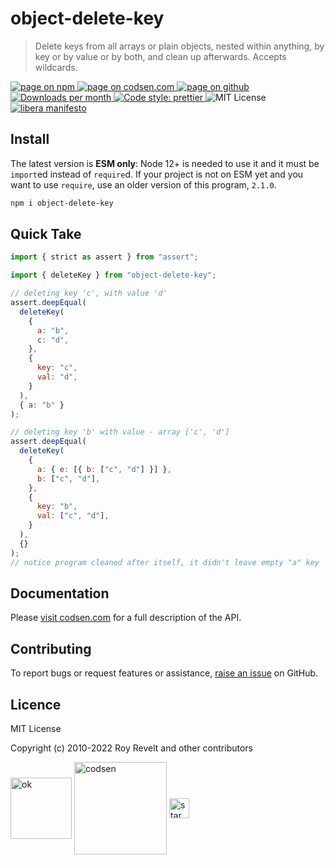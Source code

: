 # object-delete-key

> Delete keys from all arrays or plain objects, nested within anything, by key or by value or by both, and clean up afterwards. Accepts wildcards.

<div class="package-badges">
  <a href="https://www.npmjs.com/package/object-delete-key" rel="nofollow noreferrer noopener">
    <img src="https://img.shields.io/badge/-npm-blue?style=flat-square" alt="page on npm">
  </a>
  <a href="https://codsen.com/os/object-delete-key" rel="nofollow noreferrer noopener">
    <img src="https://img.shields.io/badge/-codsen-blue?style=flat-square" alt="page on codsen.com">
  </a>
  <a href="https://github.com/codsen/codsen/tree/main/packages/object-delete-key" rel="nofollow noreferrer noopener">
    <img src="https://img.shields.io/badge/-github-blue?style=flat-square" alt="page on github">
  </a>
  <a href="https://npmcharts.com/compare/object-delete-key?interval=30" rel="nofollow noreferrer noopener" target="_blank">
    <img src="https://img.shields.io/npm/dm/object-delete-key.svg?style=flat-square" alt="Downloads per month">
  </a>
  <a href="https://prettier.io" rel="nofollow noreferrer noopener" target="_blank">
    <img src="https://img.shields.io/badge/code_style-prettier-brightgreen.svg?style=flat-square" alt="Code style: prettier">
  </a>
  <img src="https://img.shields.io/badge/licence-MIT-brightgreen.svg?style=flat-square" alt="MIT License">
  <a href="https://liberamanifesto.com" rel="nofollow noreferrer noopener" target="_blank">
    <img src="https://img.shields.io/badge/libera-manifesto-lightgrey.svg?style=flat-square" alt="libera manifesto">
  </a>
</div>

## Install

The latest version is **ESM only**: Node 12+ is needed to use it and it must be `import`ed instead of `require`d. If your project is not on ESM yet and you want to use `require`, use an older version of this program, `2.1.0`.

```bash
npm i object-delete-key
```

## Quick Take

```js
import { strict as assert } from "assert";

import { deleteKey } from "object-delete-key";

// deleting key 'c', with value 'd'
assert.deepEqual(
  deleteKey(
    {
      a: "b",
      c: "d",
    },
    {
      key: "c",
      val: "d",
    }
  ),
  { a: "b" }
);

// deleting key 'b' with value - array ['c', 'd']
assert.deepEqual(
  deleteKey(
    {
      a: { e: [{ b: ["c", "d"] }] },
      b: ["c", "d"],
    },
    {
      key: "b",
      val: ["c", "d"],
    }
  ),
  {}
);
// notice program cleaned after itself, it didn't leave empty "a" key
```

## Documentation

Please [visit codsen.com](https://codsen.com/os/object-delete-key/) for a full description of the API.

## Contributing

To report bugs or request features or assistance, [raise an issue](https://github.com/codsen/codsen/issues/new/choose) on GitHub.

## Licence

MIT License

Copyright (c) 2010-2022 Roy Revelt and other contributors


<img src="https://codsen.com/images/png-codsen-ok.png" width="98" alt="ok" align="center"> <img src="https://codsen.com/images/png-codsen-1.png" width="148" alt="codsen" align="center"> <img src="https://codsen.com/images/png-codsen-star-small.png" width="32" alt="star" align="center">

